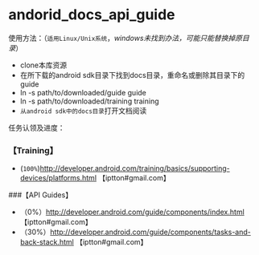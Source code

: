 andorid_docs_api_guide 
======================

使用方法：（`适用Linux/Unix系统`，*windows未找到办法，可能只能替换掉原目录*）

* clone本库资源
* 在所下载的android sdk目录下找到docs目录，重命名或删除其目录下的guide
* ln -s path/to/downloaded/guide guide
* ln -s path/to/downloaded/training training
* `从android sdk中的docs目录`打开文档阅读


任务认领及进度：
### 【Training】
* (`100%`)http://developer.android.com/training/basics/supporting-devices/platforms.html 【iptton#gmail.com】

###【API Guides】
* （0%）http://developer.android.com/guide/components/index.html 【iptton#gmail.com】
* （30%）http://developer.android.com/guide/components/tasks-and-back-stack.html 【iptton#gmail.com】